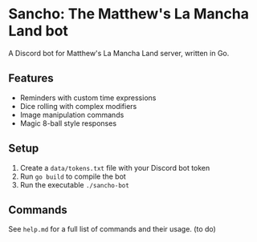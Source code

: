 # Sancho: The Matthew's La Mancha Land bot

A Discord bot for Matthew's La Mancha Land server, written in Go.

## Features
- Reminders with custom time expressions
- Dice rolling with complex modifiers
- Image manipulation commands
- Magic 8-ball style responses

## Setup
1. Create a `data/tokens.txt` file with your Discord bot token
2. Run `go build` to compile the bot
3. Run the executable `./sancho-bot`

## Commands
See `help.md` for a full list of commands and their usage. (to do)